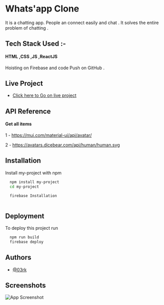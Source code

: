 
# Whats'app  Clone 
It is a chatting app. People an connect easily and chat .
It solves the entire problem of chatting . 

## Tech Stack Used :- 
#### HTML ,CSS ,JS ,ReactJS 
Hoisting on Firebase and code Push on GitHub .





## Live Project 

 - [Click here to Go on live project](https://whatsapp-clone-0303.firebaseapp.com/)


## API Reference

#### Get all items

1 - https://mui.com/material-ui/api/avatar/

2 - https://avatars.dicebear.com/api/human/human.svg


## Installation

Install my-project with npm

```bash
  npm install my-project
  cd my-project

  firebase Installation
  

```
    
## Deployment

To deploy this project run

```bash
  npm run build 
  firebase deploy
```


## Authors

- [@03rk](https://github.com/03rk)


## Screenshots

![App Screenshot](https://www.oflox.com/blog/wp-content/uploads/2020/09/WhatsApp-Chat-Design-Template.png)

